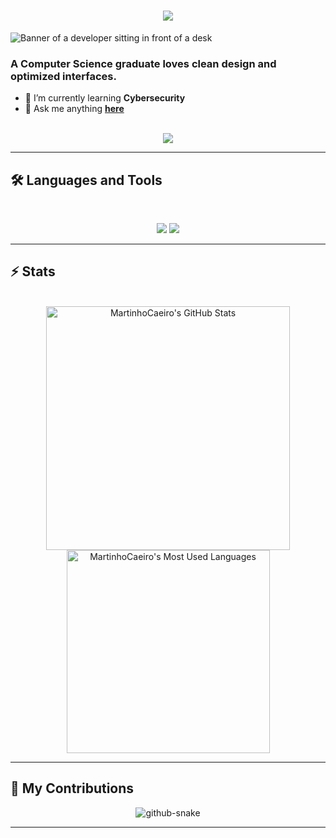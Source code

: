 <h1 align="center">
    <img src="https://readme-typing-svg.herokuapp.com/?font=Inter&size=48&center=true&vCenter=true&width=500&height=70&color=4493F8&duration=4000&lines=Hi+There!+👋;+I'm+Martinho+Caeiro!;" />
</h1>

<img src="https://github.com/MartinhoCaeiro/MartinhoCaeiro/blob/main/Via de cintura externa de Tóquio (Ichikawa)_.jpeg" alt="Banner of a developer sitting in front of a desk">

### A Computer Science graduate loves clean design and optimized interfaces.

- 🌱 I’m currently learning **Cybersecurity**
- 💬 Ask me anything **[here](https://github.com/MartinhoCaeiro/MartinhoCaeiro/issues)**

<br>

<div align="center">
  <a href="MartinhoC04@hotmail.com">
    <img src="https://img.shields.io/badge/Gmail-333333?style=for-the-badge&logo=gmail&logoColor=red" />
  </a>
</div>

<hr>

## 🛠️ Languages and Tools

<br>

<p align="center">
  <img src="https://skillicons.dev/icons?i=java,python,julia,nodejs,react" />
  <img src="https://skillicons.dev/icons?i=html,css,sqlite,js,vue,git,postman,c,cpp" />
</p>

<hr>

## ⚡️ Stats

<br>

<div align=center>
  <img width=390 src="https://github-readme-stats.vercel.app/api?username=martinhocaeiro&theme=transparent&count_private=true&show_icons=true&rank_icon=github&locale=en" alt="MartinhoCaeiro's GitHub Stats" />
  <img width=325 src="https://github-readme-stats.vercel.app/api/top-langs?username=martinhocaeiro&theme=transparent&layout=donut&hide=css&langs_count=8&border_radius=10&show_icons=true&locale=en" alt="MartinhoCaeiro's Most Used Languages" />
</div>

<hr>

## 🐍 My Contributions

<div align="center">
  <picture>
    <source media="(prefers-color-scheme: dark)" srcset="https://raw.githubusercontent.com/MartinhoCaeiro/MartinhoCaeiro/output/github-contribution-grid-snake-dark.svg" />
    <source media="(prefers-color-scheme: light)" srcset="https://raw.githubusercontent.com/MartinhoCaeiro/MartinhoCaeiro/output/github-contribution-grid-snake.svg" />
    <img alt="github-snake" src="https://raw.githubusercontent.com/MartinhoCaeiro/MartinhoCaeiro/output/github-contribution-grid-snake.svg" />
  </picture>
</div>

<hr>
